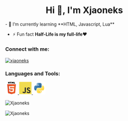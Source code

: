 <h1 align="center">Hi 👋, I'm Xjaoneks</h1>
- 🌱 I’m currently learning **HTML, Javascript, Lua**

- ⚡ Fun fact **Half-Life is my full-life❤️**

<h3 align="left">Connect with me:</h3>
<p align="left">
<a href="https://www.youtube.com/c/xjaoneks" target="blank"><img align="center" src="https://raw.githubusercontent.com/rahuldkjain/github-profile-readme-generator/master/src/images/icons/Social/youtube.svg" alt="xjaoneks" height="30" width="40" /></a>
</p>

<h3 align="left">Languages and Tools:</h3>
<p align="left"> <a href="https://www.w3.org/html/" target="_blank" rel="noreferrer"> <img src="https://raw.githubusercontent.com/devicons/devicon/master/icons/html5/html5-original-wordmark.svg" alt="html5" width="40" height="40"/> </a> <a href="https://developer.mozilla.org/en-US/docs/Web/JavaScript" target="_blank" rel="noreferrer"> <img src="https://raw.githubusercontent.com/devicons/devicon/master/icons/javascript/javascript-original.svg" alt="javascript" width="40" height="40"/> </a> <a href="https://www.python.org" target="_blank" rel="noreferrer"> <img src="https://raw.githubusercontent.com/devicons/devicon/master/icons/python/python-original.svg" alt="python" width="40" height="40"/> </a> </p>

<p><img align="center" src="https://github-readme-stats.vercel.app/api/top-langs?username=Xjaoneks&show_icons=true&locale=en&layout=compact" alt="Xjaoneks" /></p>

<p><img align="center" src="https://github-readme-streak-stats.herokuapp.com/?user=Xjaoneks&" alt="Xjaoneks" /></p>
